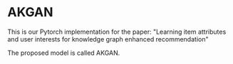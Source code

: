 # AKGAN
This is our Pytorch implementation for the paper: "Learning item attributes and user interests for knowledge graph enhanced recommendation"

The proposed model is called AKGAN.

